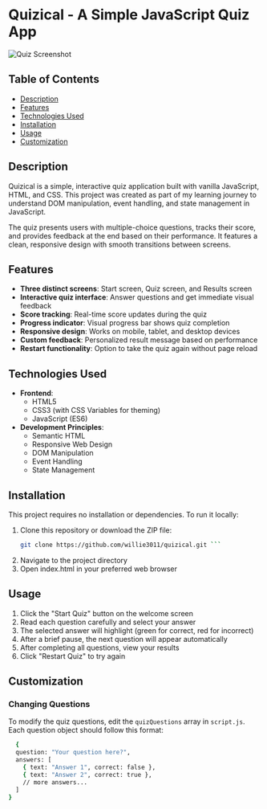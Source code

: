 # Quizical - A Simple JavaScript Quiz App

![Quiz Screenshot](https://via.placeholder.com/600x400?text=Quizical+Screenshot) 

## Table of Contents
- [Description](#description)
- [Features](#features)
- [Technologies Used](#technologies-used)
- [Installation](#installation)
- [Usage](#usage)
- [Customization](#customization)

## Description

Quizical is a simple, interactive quiz application built with vanilla JavaScript, HTML, and CSS. This project was created as part of my learning journey to understand DOM manipulation, event handling, and state management in JavaScript.

The quiz presents users with multiple-choice questions, tracks their score, and provides feedback at the end based on their performance. It features a clean, responsive design with smooth transitions between screens.

## Features

- **Three distinct screens**: Start screen, Quiz screen, and Results screen
- **Interactive quiz interface**: Answer questions and get immediate visual feedback
- **Score tracking**: Real-time score updates during the quiz
- **Progress indicator**: Visual progress bar shows quiz completion
- **Responsive design**: Works on mobile, tablet, and desktop devices
- **Custom feedback**: Personalized result message based on performance
- **Restart functionality**: Option to take the quiz again without page reload

## Technologies Used

- **Frontend**:
  - HTML5
  - CSS3 (with CSS Variables for theming)
  - JavaScript (ES6)
- **Development Principles**:
  - Semantic HTML
  - Responsive Web Design
  - DOM Manipulation
  - Event Handling
  - State Management

## Installation

This project requires no installation or dependencies. To run it locally:

1. Clone this repository or download the ZIP file:
   ```bash
   git clone https://github.com/willie3011/quizical.git ```
2. Navigate to the project directory
3. Open index.html in your preferred web browser

## Usage

1. Click the "Start Quiz" button on the welcome screen
2. Read each question carefully and select your answer
3. The selected answer will highlight (green for correct, red for incorrect)
4. After a brief pause, the next question will appear automatically
5. After completing all questions, view your results
6. Click "Restart Quiz" to try again

## Customization

### Changing Questions

To modify the quiz questions, edit the ```quizQuestions``` array in ```script.js```. Each question object should follow this format:

```bash
  {
  question: "Your question here?",
  answers: [
    { text: "Answer 1", correct: false },
    { text: "Answer 2", correct: true },
    // more answers...
  ]
}
```
